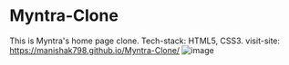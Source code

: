 # Myntra-Clone
This is Myntra's home page clone.
Tech-stack: HTML5, CSS3.
visit-site: https://manishak798.github.io/Myntra-Clone/
![image](https://github.com/Manishak798/Myntra-Clone/assets/90680330/692fe57b-e052-47f2-904c-076213e4a341)
